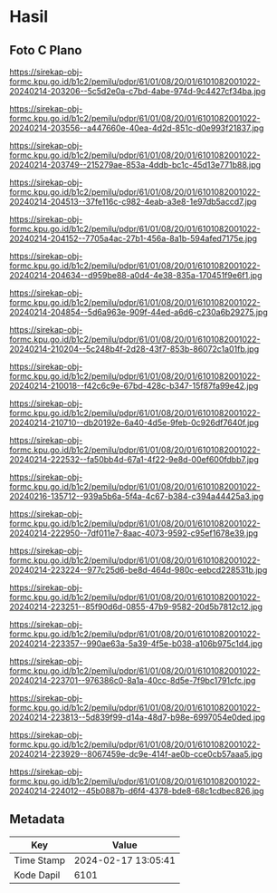 # Hasil

## Foto C Plano

https://sirekap-obj-formc.kpu.go.id/b1c2/pemilu/pdpr/61/01/08/20/01/6101082001022-20240214-203206--5c5d2e0a-c7bd-4abe-974d-9c4427cf34ba.jpg

https://sirekap-obj-formc.kpu.go.id/b1c2/pemilu/pdpr/61/01/08/20/01/6101082001022-20240214-203556--a447660e-40ea-4d2d-851c-d0e993f21837.jpg

https://sirekap-obj-formc.kpu.go.id/b1c2/pemilu/pdpr/61/01/08/20/01/6101082001022-20240214-203749--215279ae-853a-4ddb-bc1c-45d13e771b88.jpg

https://sirekap-obj-formc.kpu.go.id/b1c2/pemilu/pdpr/61/01/08/20/01/6101082001022-20240214-204513--37fe116c-c982-4eab-a3e8-1e97db5accd7.jpg

https://sirekap-obj-formc.kpu.go.id/b1c2/pemilu/pdpr/61/01/08/20/01/6101082001022-20240214-204152--7705a4ac-27b1-456a-8a1b-594afed7175e.jpg

https://sirekap-obj-formc.kpu.go.id/b1c2/pemilu/pdpr/61/01/08/20/01/6101082001022-20240214-204634--d959be88-a0d4-4e38-835a-170451f9e6f1.jpg

https://sirekap-obj-formc.kpu.go.id/b1c2/pemilu/pdpr/61/01/08/20/01/6101082001022-20240214-204854--5d6a963e-909f-44ed-a6d6-c230a6b29275.jpg

https://sirekap-obj-formc.kpu.go.id/b1c2/pemilu/pdpr/61/01/08/20/01/6101082001022-20240214-210204--5c248b4f-2d28-43f7-853b-86072c1a01fb.jpg

https://sirekap-obj-formc.kpu.go.id/b1c2/pemilu/pdpr/61/01/08/20/01/6101082001022-20240214-210018--f42c6c9e-67bd-428c-b347-15f87fa99e42.jpg

https://sirekap-obj-formc.kpu.go.id/b1c2/pemilu/pdpr/61/01/08/20/01/6101082001022-20240214-210710--db20192e-6a40-4d5e-9feb-0c926df7640f.jpg

https://sirekap-obj-formc.kpu.go.id/b1c2/pemilu/pdpr/61/01/08/20/01/6101082001022-20240214-222532--fa50bb4d-67a1-4f22-9e8d-00ef600fdbb7.jpg

https://sirekap-obj-formc.kpu.go.id/b1c2/pemilu/pdpr/61/01/08/20/01/6101082001022-20240216-135712--939a5b6a-5f4a-4c67-b384-c394a44425a3.jpg

https://sirekap-obj-formc.kpu.go.id/b1c2/pemilu/pdpr/61/01/08/20/01/6101082001022-20240214-222950--7df011e7-8aac-4073-9592-c95ef1678e39.jpg

https://sirekap-obj-formc.kpu.go.id/b1c2/pemilu/pdpr/61/01/08/20/01/6101082001022-20240214-223224--977c25d6-be8d-464d-980c-eebcd228531b.jpg

https://sirekap-obj-formc.kpu.go.id/b1c2/pemilu/pdpr/61/01/08/20/01/6101082001022-20240214-223251--85f90d6d-0855-47b9-9582-20d5b7812c12.jpg

https://sirekap-obj-formc.kpu.go.id/b1c2/pemilu/pdpr/61/01/08/20/01/6101082001022-20240214-223357--990ae63a-5a39-4f5e-b038-a106b975c1d4.jpg

https://sirekap-obj-formc.kpu.go.id/b1c2/pemilu/pdpr/61/01/08/20/01/6101082001022-20240214-223701--976386c0-8a1a-40cc-8d5e-7f9bc1791cfc.jpg

https://sirekap-obj-formc.kpu.go.id/b1c2/pemilu/pdpr/61/01/08/20/01/6101082001022-20240214-223813--5d839f99-d14a-48d7-b98e-6997054e0ded.jpg

https://sirekap-obj-formc.kpu.go.id/b1c2/pemilu/pdpr/61/01/08/20/01/6101082001022-20240214-223929--8067459e-dc9e-414f-ae0b-cce0cb57aaa5.jpg

https://sirekap-obj-formc.kpu.go.id/b1c2/pemilu/pdpr/61/01/08/20/01/6101082001022-20240214-224012--45b0887b-d6f4-4378-bde8-68c1cdbec826.jpg


## Metadata

| Key        | Value               |
| ---------- | ------------------- |
| Time Stamp | 2024-02-17 13:05:41 |
| Kode Dapil | 6101                |



